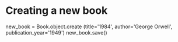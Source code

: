 # Creating a new book
new_book = Book.object.create (title='1984', author='George Orwell', publication_year='1949')
new_book.save()
